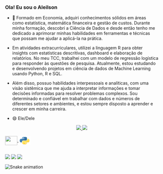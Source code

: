 ### Ola! Eu sou o Aleilson

- 🌱 Formado em Economia, adquiri conhecimentos sólidos em áreas como estatística, matemática financeira e gestão de custos. Durante minha formação, descobri a Ciência de Dados e desde então tenho me dedicado a aprimorar minhas habilidades em ferramentas e técnicas que possam me ajudar a aplicá-la na prática.
- Em atividades extracurriculares, utilizei a linguagem R para obter insights com estatísticas descritivas, dashboard e elaboração de relatórios. No meu TCC, trabalhei com um modelo de regressão logística para responder às questões de pesquisa. Atualmente, estou estudando e desenvolvendo projetos em ciência de dados de Machine Learning usando Python, R e SQL.
- Além disso, possuo habilidades interpessoais e analíticas, com uma visão sistêmica que me ajuda a interpretar informações e tomar decisões informadas para resolver problemas complexos. Sou determinado e confiável em trabalhar com dados e números de diferentes setores e ambientes, e estou sempre disposto a aprender e crescer em minha carreira.

- 😄 Ele/Dele

<div align="center">
  <a href="https://github.com/aleilsonj">
  <img height="150em" src="https://github-readme-stats.vercel.app/api?username=aleilsonj&show_icons=true&theme=dark&include_all_commits=true&count_private=true"/>
  <img height="150em" src="https://github-readme-stats.vercel.app/api/top-langs/?username=aleilsonj&layout=compact&langs_count=7&theme=dark"/>
</div>

<div style="display: inline_block"><br>  
  <img align="center" height="30" width="40" src="https://cdn.jsdelivr.net/gh/devicons/devicon/icons/r/r-original.svg" />
  <img align="center" alt="Rafa-Python" height="30" width="40" src="https://raw.githubusercontent.com/devicons/devicon/master/icons/python/python-original.svg">
</div>
  
   ##
 
<div> 
  <a href="https://www.instagram.com/j_aleilson" target="_blank"><img src="https://img.shields.io/badge/-Instagram-%23E4405F?style=for-the-badge&logo=instagram&logoColor=white" target="_blank"></a> 
  <a href = "mailto:jose.aleilson.sf@gmail.com"><img src="https://img.shields.io/badge/-Gmail-%23333?style=for-the-badge&logo=gmail&logoColor=white" target="_blank"></a>
  <a href="https://www.linkedin.com/in/aleilson" target="_blank"><img src="https://img.shields.io/badge/-LinkedIn-%230077B5?style=for-the-badge&logo=linkedin&logoColor=white" target="_blank"></a> 
 
  ![Snake animation](https://github.com/aleilsonj/aleilsonj/blob/output/github-contribution-grid-snake.svg)
 
</div>

